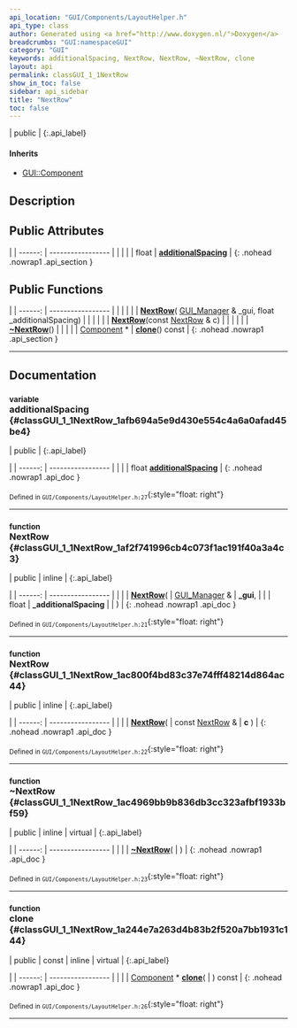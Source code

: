 ```yaml
---
api_location: "GUI/Components/LayoutHelper.h"
api_type: class
author: Generated using <a href="http://www.doxygen.nl/">Doxygen</a>
breadcrumbs: "GUI:namespaceGUI"
category: "GUI"
keywords: additionalSpacing, NextRow, NextRow, ~NextRow, clone
layout: api
permalink: classGUI_1_1NextRow
show_in_toc: false
sidebar: api_sidebar
title: "NextRow"
toc: false
---
```


| public |
{:.api_label}

#### Inherits

* [GUI::Component](classGUI_1_1Component)


## Description





## Public Attributes

|
| ------: | ----------------- |
|  | |
| float | **[additionalSpacing](#classGUI_1_1NextRow_1afb694a5e9d430e554c4a6a0afad45be4)**  |
{: .nohead .nowrap1 .api_section }


## Public Functions

|
| ------: | ----------------- |
|  | |
|  | **[NextRow](#classGUI_1_1NextRow_1af2f741996cb4c073f1ac191f40a3a4c3)**( [GUI_Manager](classGUI_1_1GUI%5F%5FManager) & _gui, float _additionalSpacing) |
|  | |
|  | **[NextRow](#classGUI_1_1NextRow_1ac800f4bd83c37e74fff48214d864ac44)**(const [NextRow](classGUI_1_1NextRow) & c) |
|  | |
|  | **[~NextRow](#classGUI_1_1NextRow_1ac4969bb9b836db3cc323afbf1933bf59)**() |
|  | |
| [Component](classGUI_1_1Component) * | **[clone](#classGUI_1_1NextRow_1a244e7a263d4b83b2f520a7bb1931c144)**() const |
{: .nohead .nowrap1 .api_section }


-------------------------------------------------------------------

## Documentation

### <small>variable</small><br/> additionalSpacing {#classGUI_1_1NextRow_1afb694a5e9d430e554c4a6a0afad45be4}

| public |
{:.api_label}

|
| ------: | ----------------- |
|  |
| float **[additionalSpacing](#classGUI_1_1NextRow_1afb694a5e9d430e554c4a6a0afad45be4)**  |
{: .nohead .nowrap1 .api_doc }





<sub>Defined in `GUI/Components/LayoutHelper.h:27`</sub>{:style="float: right"}

-------------------------------------------------------------------

### <small>function</small><br/> NextRow {#classGUI_1_1NextRow_1af2f741996cb4c073f1ac191f40a3a4c3}

| public | inline |
{:.api_label}

|
| ------: | ----------------- |
|  |
|  **[NextRow](#classGUI_1_1NextRow_1af2f741996cb4c073f1ac191f40a3a4c3)**( |  [GUI_Manager](classGUI_1_1GUI%5F%5FManager) & | **_gui**, |
| | float | **_additionalSpacing** |
|   ) |
{: .nohead .nowrap1 .api_doc }





<sub>Defined in `GUI/Components/LayoutHelper.h:21`</sub>{:style="float: right"}

-------------------------------------------------------------------

### <small>function</small><br/> NextRow {#classGUI_1_1NextRow_1ac800f4bd83c37e74fff48214d864ac44}

| public | inline |
{:.api_label}

|
| ------: | ----------------- |
|  |
|  **[NextRow](#classGUI_1_1NextRow_1ac800f4bd83c37e74fff48214d864ac44)**( | const [NextRow](classGUI_1_1NextRow) & | **c** ) |
{: .nohead .nowrap1 .api_doc }





<sub>Defined in `GUI/Components/LayoutHelper.h:22`</sub>{:style="float: right"}

-------------------------------------------------------------------

### <small>function</small><br/> ~NextRow {#classGUI_1_1NextRow_1ac4969bb9b836db3cc323afbf1933bf59}

| public | inline | virtual |
{:.api_label}

|
| ------: | ----------------- |
|  |
|  **[~NextRow](#classGUI_1_1NextRow_1ac4969bb9b836db3cc323afbf1933bf59)**( |  ) |
{: .nohead .nowrap1 .api_doc }





<sub>Defined in `GUI/Components/LayoutHelper.h:23`</sub>{:style="float: right"}

-------------------------------------------------------------------

### <small>function</small><br/> clone {#classGUI_1_1NextRow_1a244e7a263d4b83b2f520a7bb1931c144}

| public | const | inline | virtual |
{:.api_label}

|
| ------: | ----------------- |
|  |
| [Component](classGUI_1_1Component) * **[clone](#classGUI_1_1NextRow_1a244e7a263d4b83b2f520a7bb1931c144)**( |  ) const |
{: .nohead .nowrap1 .api_doc }





<sub>Defined in `GUI/Components/LayoutHelper.h:26`</sub>{:style="float: right"}

-------------------------------------------------------------------

